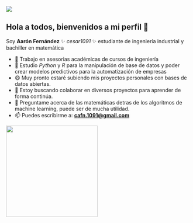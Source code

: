 <img src="https://carleton.ca/datapower/wp-content/uploads/BannereDark.png">

## Hola a todos, bienvenidos a mi perfil 👋 

Soy **Aarón Fernández** ✨ _cesar1091_ ✨ estudiante de ingeniería industrial y bachiller en matemática

- 🔭 Trabajo en asesorias académicas de cursos de ingeniería 
- 🌱 Estudio _Python_ y _R_ para la manipulación de base de datos  y poder crear modelos predictivos para la automatización de empresas
- :smile: Muy pronto estaré subiendo mis proyectos personales con bases de datos abiertas.
- 👯 Estoy buscando colaborar en diversos proyectos para aprender de forma continúa.
- 💬 Preguntame acerca de las matemáticas detras de los algoritmos de machine learning, puede ser de mucha utilidad.
- 📫 Puedes escribirme a: **cafn.1091@gmail.com**


<img src="https://media.giphy.com/media/HUplkVCPY7jTW/giphy.gif" width="250" height="250">
